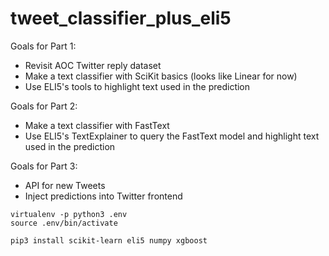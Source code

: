 # tweet_classifier_plus_eli5

Goals for Part 1:
- Revisit AOC Twitter reply dataset
- Make a text classifier with SciKit basics (looks like Linear for now)
- Use ELI5's tools to highlight text used in the prediction

Goals for Part 2:
- Make a text classifier with FastText
- Use ELI5's TextExplainer to query the FastText model and highlight text used in the prediction

Goals for Part 3:
- API for new Tweets
- Inject predictions into Twitter frontend

```
virtualenv -p python3 .env
source .env/bin/activate

pip3 install scikit-learn eli5 numpy xgboost
```
